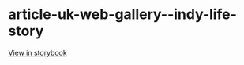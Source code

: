 # article-uk-web-gallery--indy-life-story

[View in storybook](https://raw.githack.com/Independent-Digital-News-and-Media-Ltd/indy-pwamp-sb/PR-1448-sb/index.html?path=/story/article-uk-web-gallery--indy-life-story)
